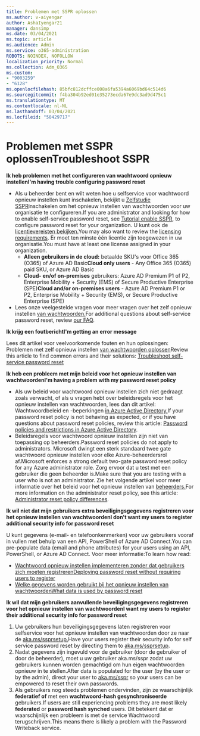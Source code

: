 ```yaml
---
title: Problemen met SSPR oplossen
ms.author: v-aiyengar
author: AshaIyengar21
manager: dansimp
ms.date: 03/04/2021
ms.topic: article
ms.audience: Admin
ms.service: o365-administration
ROBOTS: NOINDEX, NOFOLLOW
localization_priority: Normal
ms.collection: Adm_O365
ms.custom:
- "9003259"
- "6128"
ms.openlocfilehash: 85bfc812dcffce008a6fa5394a6069bd64c514d6
ms.sourcegitcommit: f4ba304b92ed01e35273ecda67e9dc3ad9d475c1
ms.translationtype: MT
ms.contentlocale: nl-NL
ms.lasthandoff: 03/04/2021
ms.locfileid: "50429717"
---
```

# <a name="troubleshoot-sspr"></a><span data-ttu-id="976a5-102">Problemen met SSPR oplossen</span><span class="sxs-lookup"><span data-stu-id="976a5-102">Troubleshoot SSPR</span></span>

<span data-ttu-id="976a5-103">**Ik heb problemen met het configureren van wachtwoord opnieuw instellen**</span><span class="sxs-lookup"><span data-stu-id="976a5-103">**I'm having trouble configuring password reset**</span></span>

- <span data-ttu-id="976a5-104">Als u beheerder bent en wilt weten hoe u selfservice voor wachtwoord opnieuw instellen kunt inschakelen, bekijkt u [Zelfstudie SSPR](https://docs.microsoft.com/azure/active-directory/authentication/tutorial-enable-sspr)inschakelen om het opnieuw instellen van wachtwoorden voor uw organisatie te configureren.</span><span class="sxs-lookup"><span data-stu-id="976a5-104">If you are administrator and looking for how to enable self-service password reset, see [Tutorial enable SSPR](https://docs.microsoft.com/azure/active-directory/authentication/tutorial-enable-sspr), to configure password reset for your organization.</span></span> <span data-ttu-id="976a5-105">U kunt ook de [licentievereisten bekijken.](https://docs.microsoft.com/azure/active-directory/authentication/concept-sspr-licensing?WT.mc_id=Portal-Microsoft_Azure_Support)</span><span class="sxs-lookup"><span data-stu-id="976a5-105">You may also want to review the [licensing requirements](https://docs.microsoft.com/azure/active-directory/authentication/concept-sspr-licensing?WT.mc_id=Portal-Microsoft_Azure_Support).</span></span> <span data-ttu-id="976a5-106">Er moet ten minste één licentie zijn toegewezen in uw organisatie.</span><span class="sxs-lookup"><span data-stu-id="976a5-106">You must have at least one license assigned in your organization.</span></span>
    - <span data-ttu-id="976a5-107">**Alleen gebruikers in de cloud:** betaalde SKU's voor Office 365 (O365) of Azure AD Basic</span><span class="sxs-lookup"><span data-stu-id="976a5-107">**Cloud only users** - Any Office 365 (O365) paid SKU, or Azure AD Basic</span></span>
    - <span data-ttu-id="976a5-108">**Cloud- en/of on-premises** gebruikers: Azure AD Premium P1 of P2, Enterprise Mobility + Security (EMS) of Secure Productive Enterprise (SPE)</span><span class="sxs-lookup"><span data-stu-id="976a5-108">**Cloud and/or on-premises users** - Azure AD Premium P1 or P2, Enterprise Mobility + Security (EMS), or Secure Productive Enterprise (SPE)</span></span>
- <span data-ttu-id="976a5-109">Lees onze veelgestelde vragen voor meer vragen over het zelf opnieuw instellen [van wachtwoorden.](https://docs.microsoft.com/azure/active-directory/authentication/active-directory-passwords-faq?WT.mc_id=Portal-Microsoft_Azure_Support)</span><span class="sxs-lookup"><span data-stu-id="976a5-109">For additional questions about self-service password reset, review [our FAQ](https://docs.microsoft.com/azure/active-directory/authentication/active-directory-passwords-faq?WT.mc_id=Portal-Microsoft_Azure_Support).</span></span>

<span data-ttu-id="976a5-110">**Ik krijg een foutbericht**</span><span class="sxs-lookup"><span data-stu-id="976a5-110">**I'm getting an error message**</span></span>

<span data-ttu-id="976a5-111">Lees dit artikel voor veelvoorkomende fouten en hun oplossingen: Problemen met zelf opnieuw instellen [van wachtwoorden oplossen](https://docs.microsoft.com/azure/active-directory/authentication/active-directory-passwords-troubleshoot?WT.mc_id=Portal-Microsoft_Azure_Support)</span><span class="sxs-lookup"><span data-stu-id="976a5-111">Review this article to find common errors and their solutions: [Troubleshoot self-service password reset](https://docs.microsoft.com/azure/active-directory/authentication/active-directory-passwords-troubleshoot?WT.mc_id=Portal-Microsoft_Azure_Support)</span></span>

<span data-ttu-id="976a5-112">**Ik heb een probleem met mijn beleid voor het opnieuw instellen van wachtwoorden**</span><span class="sxs-lookup"><span data-stu-id="976a5-112">**I'm having a problem with my password reset policy**</span></span>

- <span data-ttu-id="976a5-113">Als uw beleid voor wachtwoord opnieuw instellen zich niet gedraagt zoals verwacht, of als u vragen hebt over beleidsregels voor het opnieuw instellen van wachtwoorden, lees dan dit artikel: Wachtwoordbeleid en -beperkingen [in Azure Active Directory.](https://docs.microsoft.com/azure/active-directory/authentication/concept-sspr-policy?WT.mc_id=Portal-Microsoft_Azure_Support)</span><span class="sxs-lookup"><span data-stu-id="976a5-113">If your password reset policy is not behaving as expected, or if you have questions about password reset policies, review this article: [Password policies and restrictions in Azure Active Directory](https://docs.microsoft.com/azure/active-directory/authentication/concept-sspr-policy?WT.mc_id=Portal-Microsoft_Azure_Support).</span></span>
- <span data-ttu-id="976a5-114">Beleidsregels voor wachtwoord opnieuw instellen zijn niet van toepassing op beheerders.</span><span class="sxs-lookup"><span data-stu-id="976a5-114">Password reset policies do not apply to administrators.</span></span> <span data-ttu-id="976a5-115">Microsoft dwingt een sterk standaard twee gate wachtwoord opnieuw instellen voor elke Azure-beheerdersrol af.</span><span class="sxs-lookup"><span data-stu-id="976a5-115">Microsoft enforces a strong default two-gate password reset policy for any Azure administrator role.</span></span> <span data-ttu-id="976a5-116">Zorg ervoor dat u test met een gebruiker die geen beheerder is.</span><span class="sxs-lookup"><span data-stu-id="976a5-116">Make sure that you are testing with a user who is not an administrator.</span></span> <span data-ttu-id="976a5-117">Zie het volgende artikel voor meer informatie over het beleid voor het opnieuw instellen van [beheerders.](https://docs.microsoft.com/azure/active-directory/authentication/concept-sspr-policy?WT.mc_id=Portal-Microsoft_Azure_Support#administrator-reset-policy-differences)</span><span class="sxs-lookup"><span data-stu-id="976a5-117">For more information on the administrator reset policy, see this article: [Administrator reset policy differences](https://docs.microsoft.com/azure/active-directory/authentication/concept-sspr-policy?WT.mc_id=Portal-Microsoft_Azure_Support#administrator-reset-policy-differences).</span></span>

<span data-ttu-id="976a5-118">**Ik wil niet dat mijn gebruikers extra beveiligingsgegevens registreren voor het opnieuw instellen van wachtwoorden**</span><span class="sxs-lookup"><span data-stu-id="976a5-118">**I don't want my users to register additional security info for password reset**</span></span>

<span data-ttu-id="976a5-119">U kunt gegevens (e-mail- en telefoonkenmerken) voor uw gebruikers vooraf in vullen met behulp van een API, PowerShell of Azure AD Connect.</span><span class="sxs-lookup"><span data-stu-id="976a5-119">You can pre-populate data (email and phone attributes) for your users using an API, PowerShell, or Azure AD Connect.</span></span> <span data-ttu-id="976a5-120">Voor meer informatie:</span><span class="sxs-lookup"><span data-stu-id="976a5-120">To learn how read:</span></span>

- [<span data-ttu-id="976a5-121">Wachtwoord opnieuw instellen implementeren zonder dat gebruikers zich moeten registreren</span><span class="sxs-lookup"><span data-stu-id="976a5-121">Deploying password reset without requiring users to register</span></span>](https://docs.microsoft.com/azure/active-directory/active-directory-passwords-data?WT.mc_id=Portal-Microsoft_Azure_Support#set-and-read-authentication-data-using-powershell)
- [<span data-ttu-id="976a5-122">Welke gegevens worden gebruikt bij het opnieuw instellen van wachtwoorden</span><span class="sxs-lookup"><span data-stu-id="976a5-122">What data is used by password reset</span></span>](https://docs.microsoft.com/azure/active-directory/active-directory-passwords-data?WT.mc_id=Portal-Microsoft_Azure_Support)

<span data-ttu-id="976a5-123">**Ik wil dat mijn gebruikers aanvullende beveiligingsgegevens registreren voor het opnieuw instellen van wachtwoorden**</span><span class="sxs-lookup"><span data-stu-id="976a5-123">**I want my users to register their additional security info for password reset**</span></span>

1. <span data-ttu-id="976a5-124">Uw gebruikers hun beveiligingsgegevens laten registreren voor selfservice voor het opnieuw instellen van wachtwoorden door ze naar de [aka.ms/ssprsetup.](https://mysignins.microsoft.com/security-info)</span><span class="sxs-lookup"><span data-stu-id="976a5-124">Have your users register their security info for self service password reset by directing them to [aka.ms/ssprsetup](https://mysignins.microsoft.com/security-info).</span></span>
1. <span data-ttu-id="976a5-125">Nadat gegevens zijn ingevuld voor de gebruiker (door de gebruiker [](https://passwordreset.microsoftonline.com/) of door de beheerder), moet u uw gebruiker aka.ms/sspr zodat uw gebruikers kunnen worden gemachtigd om hun eigen wachtwoorden opnieuw in te stellen.</span><span class="sxs-lookup"><span data-stu-id="976a5-125">After data is populated for the user (by the user or by the admin), direct your user to [aka.ms/sspr](https://passwordreset.microsoftonline.com/) so your users can be empowered to reset their own passwords.</span></span>
1. <span data-ttu-id="976a5-126">Als gebruikers nog steeds problemen ondervinden, zijn ze waarschijnlijk **federatief of** met een **wachtwoord-hash gesynchroniseerde** gebruikers.</span><span class="sxs-lookup"><span data-stu-id="976a5-126">If users are still experiencing problems they are most likely **federated** or **password hash synched** users.</span></span> <span data-ttu-id="976a5-127">Dit betekent dat er waarschijnlijk een probleem is met de service Wachtwoord terugschrijven.</span><span class="sxs-lookup"><span data-stu-id="976a5-127">This means there is likely a problem with the Password Writeback service.</span></span>